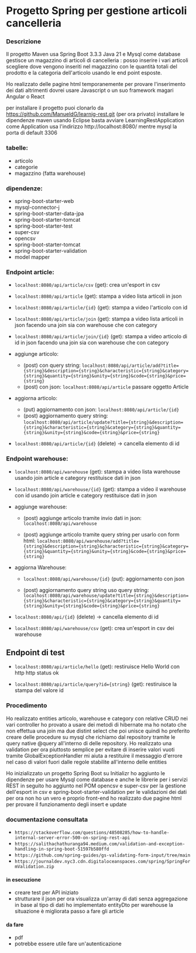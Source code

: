 # Progetto Spring per gestione articoli cancelleria 

### Descrizione
Il progetto Maven usa Spring Boot 3.3.3 Java 21 e Mysql come database gestisce un magazzino di articoli di cancelleria : posso inserire i vari articoli scegliere dove vengono inseriti nel magazzino con le quantità totali del prodotto e la categoria dell'articolo usando le end point esposte.

Ho realizzato delle pagine html temporanemente per provare l'inserimento dei dati altrimenti dovrei usare Javascript o un suo framework magari Angular o React  

per installare il progetto puoi clonarlo da https://github.com/ManueldG/learnig-rest.git (per ora privato) installare le dipendenze maven usando Eclipse basta avviare LearningRestApplication come Application usa l'indirizzo http://localhost:8080/ mentre mysql la porta di default 3306



### tabelle:
   - articolo
   - categorie
   - magazzino (fatta warehouse)
   
### dipendenze:
		
- spring-boot-starter-web
- mysql-connector-j
- spring-boot-starter-data-jpa
- spring-boot-starter-tomcat
- spring-boot-starter-test
- super-csv
- opencsv
- spring-boot-starter-tomcat
- spring-boot-starter-validation
- model mapper
		

### Endpoint article: 

   - `localhost:8080/api/article/csv` (get): crea un'esport in csv
   
   - `localhost:8080/api/article` (get): stampa a video lista articoli in json 
   
   - `localhost:8080/api/article/{id}` (get): stampa a video l'articolo con id 

   - `localhost:8080/api/article/join` (get): stampa a video lista articoli in json facendo una join sia con warehouse che con category
   
   - `localhost:8080/api/article/join/{id}` (get): stampa a video articolo di id in json facendo una join sia con warehouse che con category 
   
   - aggiunge articolo:
     - (post) con query string:  `localhost:8080/api/article/add?title={string}&description={string}&characteristic={string}&category={string}&quantity={string}&unity={string}&code={string}&price={string}`
     - (post) con json: `localhost:8080/api/article` passare oggetto Article

   - aggiorna articolo:
     - (put) aggiornamento con json: `localhost:8080/api/article/{id}` 
     - (post) aggiornamento query string: `localhost:8080/api/article/update?title={string}&description={string}&characteristic={string}&category={string}&quantity={string}&unity={string}&code={string}&price={string}`
   
   - `localhost:8080/api/article/{id}` (delete) -> cancella elemento di id



### Endpoint warehouse:
   

   - `localhost:8080/api/warehouse` (get): stampa a video lista warehouse usando join article e category restituisce dati in json

   - `localhost:8080/api/warehouse/{id}` (get): stampa a video il warehouse con id  usando join article e category restituisce dati in json


   - aggiunge warehouse:

     - (post) aggiunge articolo tramite invio dati in json: `localhost:8080/api/warehouse`

     - (post) aggiunge articolo tramite query string per usarlo con form html: `localhost:8080/api/warehouse/add?title={string}&description={string}&characteristic={string}&category={string}&quantity={string}&unity={string}&code={string}&price={string}`

   - aggiorna Warehouse:
     - `localhost:8080/api/warehouse/{id}` (put): aggiornamento con json

     -  (post) aggiornamento query string uso query string: `localhost:8080/api/warehouse/update?title={string}&description={string}&characteristic={string}&category={string}&quantity={string}&unity={string}&code={string}&price={string}`

   
   - `localhost:8080/api/{id}` (delete) -> cancella elemento di id

   - `localhost:8080/api/warehouse/csv` (get): crea un'esport in csv dei warehouse

## Endpoint di test 
  - `localhost:8080/api/article/hello` (get): restiruisce Hello World con http http status ok

  - `localhost:8080/api/article/query?id={string}` (get): restiruisce la stampa del valore id

### Procedimento

Ho realizzato entities articolo, warehouse e category con relative CRUD nei vari controller 
ho provato a usare dei metodi di  hibernate ma ho notato che non effettua una join ma due distint select che poi unisce quindi ho preferito creare delle procedure su mysql che richiamo dal repository tramite le query native @query all'interno di delle repository.
Ho realizzato una validation per ora piuttosto semplice per evitare di inserire valori vuoti tramite GlobalExceptionHandler mi aiuta a restituire il messaggio d'errore nel caso di valori fuori dalle regole stabilite all'interno delle entities 

Ho inizializzato un progetto Spring Boot su Initializr ho aggiunto le dipendenze per usare Mysql come database e anche le librerie per i servizi REST in seguito ho aggiunto nel POM opencsv e super-csv per la gestione dell'esport in csv e spring-boot-starter-validation per le validazioni dei dati per ora non ho un vero e proprio front-end ho realizzato due pagine html per provare il funzionamento degli insert e update 




### documentazione consultata
 - `https://stackoverflow.com/questions/48508285/how-to-handle-internal-server-error-500-on-spring-rest-api`
 - `https://salithachathuranga94.medium.com/validation-and-exception-handling-in-spring-boot-51597b580ffd`
 - `https://github.com/spring-guides/gs-validating-form-input/tree/main`
 - `https://journaldev.nyc3.cdn.digitaloceanspaces.com/spring/SpringFormValidation.zip`


#### in esecuzione 
 - creare test per API iniziato  
 - strutturare il json per ora visualizza un'array di dati senza aggregazione in base al tipo di dati ho implementato entityDto per warehouse la situazione è migliorata passo a fare gli article
 
#### da fare
 - pdf
 - potrebbe essere utile fare un'autenticazione 


